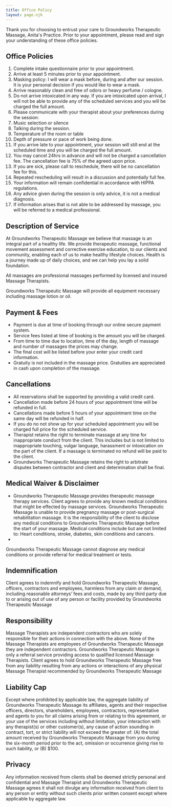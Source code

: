 ```yaml
---
title: Office Policy
layout: page.njk
---
```


Thank you for choosing to entrust your care to Groundworks Therapeutic Massage, Anita's Practice.
Prior to your appointment, please read and sign your understanding of these office policies.

## Office Policies

1. Complete intake questionnaire prior to your appointment.
1. Arrive at least 5 minutes prior to your appointment.
1. Masking policy: I will wear a mask before, during and after our session.  It is your personal decision if you would like to wear a mask.
1. Arrive reasonably clean and free of odors or heavy perfume / cologne.
1. Do not arrive intoxicated in any way.  If you are intoxicated upon arrival, I will not be able to provide any of the scheduled services and you will be charged the full amount.
1. Please communicate with your therapist about your preferences during the session:
  1. Music selection or silence
  1. Talking during the session.
  1. Temperature of the room or table
  1. Depth of pressure or pace of work being done.
1. If you arrive late to your appointment, your session will still end at the scheduled time and you will be charged the full amount.
1. You may cancel 24hrs in advance and will not be charged a cancellation fee.  The cancellation fee is 75% of the agreed upon price.
  1. If you are sick, please call to reschedule, there will be no cancellation fee for this.
  1. Repeated rescheduling will result in a discussion and potentially full fee.
1. Your information will remain confidential in accordance with HIPPA regulations.
1. Any advice given during the session is only advice, it is not a medical diagnosis.
1. If information arises that is not able to be addressed by massage, you will be referred to a medical professional.

## Description of Service

At Groundworks Therapeutic Massage we believe that massage is an integral part of a healthy life. We provide therapeutic massage, functional movement assessment and corrective exercise education, to our clients and community, enabling each of us to make healthy lifestyle choices.  Health is a journey made up of daily choices, and we can help you lay a solid foundation.

All massages are professional massages performed by licensed and insured Massage Therapists.

Groundworks Therapeutic Massage will provide all equipment necessary including massage lotion or oil.

## Payment & Fees

* Payment is due at time of booking through our online secure payment system.
* Service fees listed at time of booking is the amount you will be charged.
* From time to time due to location, time of the day, length of massage and number of massages the prices may change.
* The final cost will be listed before your enter your credit card information.
* Gratuity is not included in the massage price. Gratuities are appreciated in cash upon completion of the massage.

## Cancellations

* All reservations shall be supported by providing a valid credit card.
* Cancellation made before 24 hours of your appointment time will be refunded in full.
* Cancellations made before 5 hours of your appointment time on the same day will be refunded in half.
* If you do no not show up for your scheduled appointment you will be charged full price for the scheduled service.
* Therapist retains the right to terminate massage at any time for inappropriate conduct from the client. This includes but is not limited to inappropriate touching, vulgar language, harassment or intoxication on the part of the client. If a massage is terminated no refund will be paid to the client.
* Groundworks Therapeutic Massage retains the right to arbitrate disputes between contractor and client and determination shall be final.

## Medical Waiver & Disclaimer

* Groundworks Therapeutic Massage provides therapeutic massage therapy services. Client agrees to provide any known medical conditions that might be effected by massage services. Groundworks Therapeutic Massage is unable to provide pregnancy massage or post-surgical rehabilitation massage. It is the responsibility of the client to disclose any medical conditions to Groundworks Therapeutic Massage before the start of your massage. Medical conditions include but are not limited to: Heart conditions, stroke, diabetes, skin conditions and cancers.
*
Groundworks Therapeutic Massage cannot diagnose any medical conditions or provide referral for medical treatment or tests.

## Indemnification

Client agrees to indemnify and hold Groundworks Therapeutic Massage, officers, contractors and employees, harmless from any claim or demand, including reasonable attorneys’ fees and costs, made by any third party due to or arising out of use of any person or facility provided by Groundworks Therapeutic Massage

## Responsibility

Massage Therapists are independent contractors who are solely responsible for their actions in connection with the above. None of the Massage Therapists are employees of Groundworks Therapeutic Massage they are independent contractors. Groundworks Therapeutic Massage is only a referral service providing access to qualified licensed Massage Therapists. Client agrees to hold Groundworks Therapeutic Massage free from any liability resulting from any actions or interactions of any physical Massage Therapist recommended by Groundworks Therapeutic Massage

## Liability Cap

Except where prohibited by applicable law, the aggregate liability of Groundworks Therapeutic Massage its affiliates, agents and their respective officers, directors, shareholders, employees, contractors, representative and agents to you for all claims arising from or relating to this agreement, or your use of the services including without limitation, your interaction with any therapist(s) or other customer(s), any cause of action sounding in contract, tort, or strict liability will not exceed the greater of: (A) the total amount received by Groundworks Therapeutic Massage from you during the six-month period prior to the act, omission or occurrence giving rise to such liability, or (B) $100.

## Privacy

Any information received from clients shall be deemed strictly personal and confidential and Massage Therapist and Groundworks Therapeutic Massage agrees it shall not divulge any information received from client to any person or entity without such clients prior written consent except where applicable by aggregate law.
